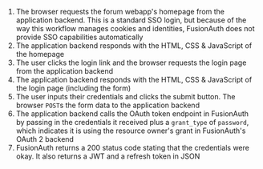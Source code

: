1. The browser requests the forum webapp's homepage from the application backend. This is a standard SSO login, but because of the way this workflow manages cookies and identities, FusionAuth does not provide SSO capabilities automatically
1. The application backend responds with the HTML, CSS & JavaScript of the homepage
1. The user clicks the login link and the browser requests the login page from the application backend
1. The application backend responds with the HTML, CSS & JavaScript of the login page (including the form)
1. The user inputs their credentials and clicks the submit button. The browser `POST`s the form data to the application backend
1. The application backend calls the OAuth token endpoint in FusionAuth by passing in the credentials it received plus a `grant_type` of `password`, which indicates it is using the resource owner's grant in FusionAuth's OAuth 2 backend 
1. FusionAuth returns a 200 status code stating that the credentials were okay. It also returns a JWT and a refresh token in JSON
